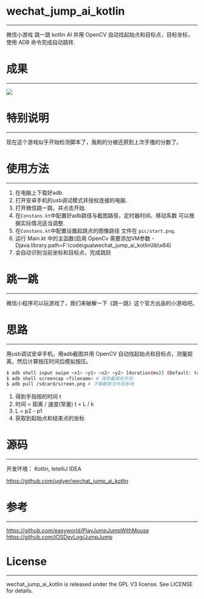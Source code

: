 
# wechat_jump_ai_kotlin
---

微信小游戏 跳一跳 kotlin AI 并用 OpenCV 自动找起始点和目标点，目标坐标，使用 ADB 命令完成自动跳转.

# 成果
---

![](https://raw.githubusercontent.com/uglyer/wechat_jump_ai_kotlin/master/pic/show.jpg?)

# 特别说明
---
现在这个游戏似乎开始检测脚本了，我刷的分被还原到上次手撸的分数了。

# 使用方法
---

1. 在电脑上下载好adb.
1. 打开安卓手机的usb调试模式并授权连接的电脑.
1. 打开微信跳一跳，并点击开始.
1. 在`Constans.kt`中配置好adb路径与截图路径，定时器时间、移动系数 可以根据实际情况适当调整.
1. 在`Constans.kt`中配置设置起跳点的图像路径 文件在 `pic/start.png`.
1. 运行 Main.kt 中的主函数(启用 OpenCv 需要添加VM参数 -Djava.library.path=F:\code\gua\wechat_jump_ai_kotlin\lib\x64)
1. 会自动识别当前坐标和目标点，完成跳跃

# 跳一跳
---

微信小程序可以玩游戏了，我们来破解一下《跳一跳》这个官方出品的小游戏吧。



# 思路
---

用usb调试安卓手机，用adb截图并用 OpenCV 自动找起始点和目标点，测量距离，然后计算按压时间后模拟按压。

```bash
$ adb shell input swipe <x1> <y1> <x2> <y2> [duration(ms)] (Default: touchscreen) # 模拟长按
$ adb shell screencap <filename> # 保存截屏到手机
$ adb pull /sdcard/screen.png # 下载截屏文件到本地
```

1. 得到手指按的时间 t
1. 时间 = 距离 / 速度(常量) t = L / k
1. L = p2 - p1
1. 获取到起始点和结束点的坐标

# 源码
---

开发环境： Kotlin, IetelliJ IDEA

<https://github.com/uglyer/wechat_jump_ai_kotlin>


# 参考
---

<https://github.com/easyworld/PlayJumpJumpWithMouse>
<https://github.com/iOSDevLog/JumpJump>

# License
---

wechat_jump_ai_kotlin is released under the GPL V3 license. See LICENSE for details.